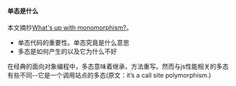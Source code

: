 #### 单态是什么
本文摘抄[What's up with monomorphism?](https://mrale.ph/blog/2015/01/11/whats-up-with-monomorphism.html)。
- 单态代码的重要性。单态究竟是什么意思
- 多态是如何产生的以及它为什么不好


在经典的面向对象编程中，多态意味着继承，方法重写。然而与js性能相关的多态有些不同--它是一个调用站点的多态(原文：it’s a call site polymorphism.)